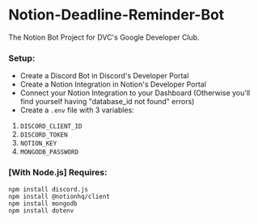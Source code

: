 # Notion-Deadline-Reminder-Bot
The Notion Bot Project for DVC's Google Developer Club.


### Setup:
* Create a Discord Bot in Discord's Developer Portal
* Create a Notion Integration in Notion's Developer Portal
* Connect your Notion Integration to your Dashboard (Otherwise you'll find yourself having "database_id not found" errors)
* Create a `.env` file with 3 variables: 
1. `DISCORD_CLIENT_ID`
2. `DISCORD_TOKEN`
3. `NOTION_KEY`
4. `MONGODB_PASSWORD`


### [With Node.js] Requires:
```
npm install discord.js
npm install @notionhq/client
npm install mongodb
npm install dotenv
```
